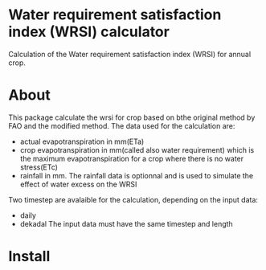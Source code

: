 # Water requirement satisfaction index (WRSI) calculator

Calculation of the Water requirement satisfaction index (WRSI) for annual crop. 

# About
This package calculate the wrsi for crop based on bthe original method by FAO and the modified method.
The data used for the calculation are:
* actual evapotranspiration in mm(ETa)
* crop evapotranspiration in mm(called also water requirement) which is the maximum evapotranspiration for a crop where there is no water stress(ETc)
* rainfall in mm. The rainfall data is optionnal and is used to simulate the effect of water excess on the WRSI

Two timestep are avalaible for the calculation, depending on the input data: 
* daily
* dekadal 
The input data must have the same timestep and length

# Install